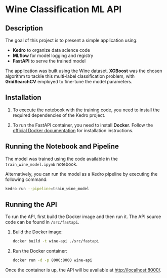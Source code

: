 # Wine Classification ML API

## Description

The goal of this project is to present a simple application using:

- **Kedro** to organize data science code
- **MLflow** for model logging and registry
- **FastAPI** to serve the trained model

The application was built using the Wine dataset. **XGBoost** was the chosen algorithm to tackle this multi-label classification problem, with **GridSearchCV** employed to fine-tune the model parameters.

## Installation

1. To execute the notebook with the training code, you need to install the required dependencies of the Kedro project. 

2. To run the FastAPI container, you need to install **Docker**. Follow the [official Docker documentation](https://docs.docker.com/get-docker/) for installation instructions.

## Running the Notebook and Pipeline

The model was trained using the code available in the `train_wine_model.ipynb` notebook.

Alternatively, you can run the model as a Kedro pipeline by executing the following command:

```bash
kedro run --pipeline=train_wine_model
```

## Running the API

To run the API, first build the Docker image and then run it. The API source code can be found in `/src/fastapi`.

1. Build the Docker image:

    ```bash
    docker build -t wine-api ./src/fastapi
    ```

2. Run the Docker container:

    ```bash
    docker run -d -p 8000:8000 wine-api
    ```

Once the container is up, the API will be available at [http://localhost:8000/](http://localhost:8000/).
